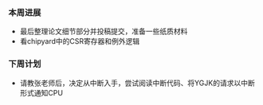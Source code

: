 ### 本周进展

- 最后整理论文细节部分并投稿提交，准备一些纸质材料
- 看chipyard中的CSR寄存器和例外逻辑

### 下周计划
- 请教张老师后，决定从中断入手，尝试阅读中断代码、将YGJK的请求以中断形式通知CPU

